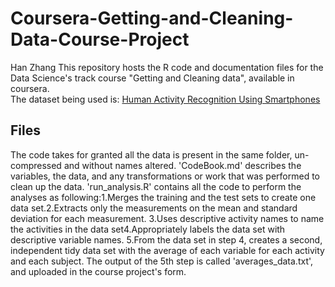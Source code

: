 # Coursera-Getting-and-Cleaning-Data-Course-Project
Han Zhang
This repository hosts the R code and documentation files for the Data Science's track course "Getting and Cleaning data", available in coursera.<br/>
The dataset being used is: [Human Activity Recognition Using Smartphones](http://archive.ics.uci.edu/ml/datasets/Human+Activity+Recognition+Using+Smartphones)
## Files
The code takes for granted all the data is present in the same folder, un-compressed and without names altered.
'CodeBook.md' describes the variables, the data, and any transformations or work that was performed to clean up the data.
'run_analysis.R' contains all the code to perform the analyses as following:1.Merges the training and the test sets to create one data set.2.Extracts only the measurements on the mean and standard deviation for each measurement. 3.Uses descriptive activity names to name the activities in the data set4.Appropriately labels the data set with descriptive variable names. 5.From the data set in step 4, creates a second, independent tidy data set with the average of each variable for each activity and each subject.
The output of the 5th step is called 'averages_data.txt', and uploaded in the course project's form.

